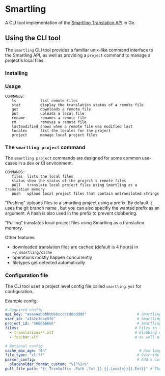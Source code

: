 # Smartling

A CLI tool implementation of the [Smartling Translation API](https://developer.smartling.com/docs/list-of-smartling-apis) in Go.

## Using the CLI tool

The `smartling` CLI tool provides a familiar unix-like command interface to the Smartling API, as well as providing a `project` command to manage a project's local files.

### Installing


### Usage

```
COMMANDS:
   ls           list remote files
   stat         display the translation status of a remote file
   get          downloads a remote file
   put          uploads a local file
   rename       renames a remote file
   rm           removes a remote file
   lastmodified shows when a remote file was modified last
   locales      list the locales for the project
   project      manage local project files
```


### The `smartling project` command

The `smartling project` commands are designed for some common use-cases in a dev or CI environment.

```
COMMANDS:
   files  lists the local files
   status show the status of the project's remote files
   pull   translate local project files using Smartling as a translation memory
   push   upload local project files that contain untranslated strings
```

"Pushing" uploads files to a smartling project using a prefix. By default it uses the git branch name , but you can also specifiy the wanted prefix as an argument. A hash is also used in the prefix to prevent clobbering.

"Pulling" translates local project files using Smartling as a translation memory.

Other features:
- downloaded translation files are cached (default is 4 hours) in `~/.smartling/cache`
- operations mostly happen concurrently
- filetypes get detected automatically


### Configuration file

The CLI tool uses a project level config file called `smartling.yml` for configuration.

Example config:
```yaml
# Required config
api_key: "aaaaaabbbbbbbbcccccddddddd"                       # Smartling API Token Secret token
user_id: "a1b2c3d4e5f6"                                     # Smartling User Identifier
project_id: "666666666"                                     # Smartling Project Id
files:                                                     # Files in the project
  - translations/*.xlf                                     # Globbing can be used,
  - foo/bar.xlf                                            # as well as individual files

# Optional config
cache_max_age: "4h"                                          # How long to cache translated files for
file_type: "xliff"                                          # Override the detected file type
parser_config:                                              # Add a custom configuration
  placeholder_format_custom: "%[^%]+%"
pull_file_path: "{{ TrimSuffix .Path .Ext }}.{{.Locale}}{{.Ext}}" # The naming scheme when pulling files
```
